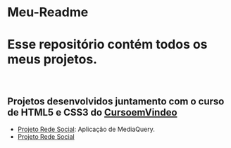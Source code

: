 # Meu-Readme
 <h1>Esse repositório contém todos os meus projetos.</h1>
 <br>
 <h2>Projetos desenvolvidos juntamento com o curso de HTML5 e CSS3 do <a href="https://www.youtube.com/c/CursoemV%C3%ADdeo">CursoemVindeo</a></h2>
 <ul>
    <li>
        <a href="https://eduardo-rodriguess.github.io/projeto-social/"> Projeto Rede Social</a>: Aplicação de MediaQuery.
    </li>
    <li>
        <a href="https://eduardo-rodriguess.github.io/projeto-login/"> Projeto Rede Social
    </li>
 </ul>
